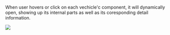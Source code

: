 When user hovers or click on each vechicle'c component, it will dynamically open, showing up its internal parts as well as its coresponding detail information.

![](https://raw.githubusercontent.com/vinhnghi223/WEB-LAB/gh-pages/anjalanvpk.fi/Screenshot.PNG)
